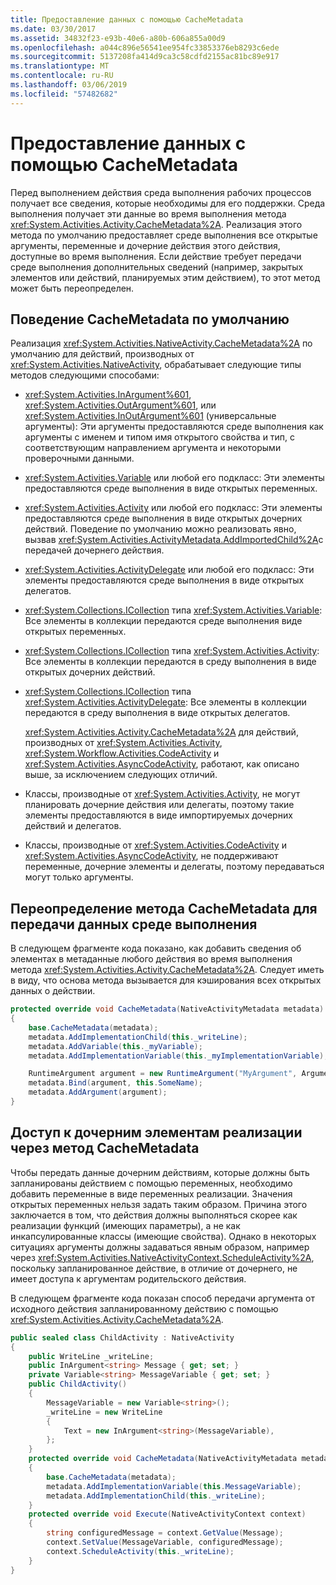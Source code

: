 ```yaml
---
title: Предоставление данных с помощью CacheMetadata
ms.date: 03/30/2017
ms.assetid: 34832f23-e93b-40e6-a80b-606a855a00d9
ms.openlocfilehash: a044c896e56541ee954fc33853376eb8293c6ede
ms.sourcegitcommit: 5137208fa414d9ca3c58cdfd2155ac81bc89e917
ms.translationtype: MT
ms.contentlocale: ru-RU
ms.lasthandoff: 03/06/2019
ms.locfileid: "57482682"
---
```

# <a name="exposing-data-with-cachemetadata"></a>Предоставление данных с помощью CacheMetadata

Перед выполнением действия среда выполнения рабочих процессов получает все сведения, которые необходимы для его поддержки. Среда выполнения получает эти данные во время выполнения метода <xref:System.Activities.Activity.CacheMetadata%2A>. Реализация этого метода по умолчанию предоставляет среде выполнения все открытые аргументы, переменные и дочерние действия этого действия, доступные во время выполнения. Если действие требует передачи среде выполнения дополнительных сведений (например, закрытых элементов или действий, планируемых этим действием), то этот метод может быть переопределен.

## <a name="default-cachemetadata-behavior"></a>Поведение CacheMetadata по умолчанию

Реализация <xref:System.Activities.NativeActivity.CacheMetadata%2A> по умолчанию для действий, производных от <xref:System.Activities.NativeActivity>, обрабатывает следующие типы методов следующими способами:

- <xref:System.Activities.InArgument%601>, <xref:System.Activities.OutArgument%601>, или <xref:System.Activities.InOutArgument%601> (универсальные аргументы): Эти аргументы предоставляются среде выполнения как аргументы с именем и типом имя открытого свойства и тип, с соответствующим направлением аргумента и некоторыми проверочными данными.

- <xref:System.Activities.Variable> или любой его подкласс: Эти элементы предоставляются среде выполнения в виде открытых переменных.

- <xref:System.Activities.Activity> или любой его подкласс: Эти элементы предоставляются среде выполнения в виде открытых дочерних действий. Поведение по умолчанию можно реализовать явно, вызвав <xref:System.Activities.ActivityMetadata.AddImportedChild%2A>с передачей дочернего действия.

- <xref:System.Activities.ActivityDelegate> или любой его подкласс: Эти элементы предоставляются среде выполнения в виде открытых делегатов.

- <xref:System.Collections.ICollection> типа <xref:System.Activities.Variable>: Все элементы в коллекции передаются среде выполнения виде открытых переменных.

- <xref:System.Collections.ICollection> типа <xref:System.Activities.Activity>: Все элементы в коллекции передаются в среду выполнения в виде открытых дочерних действий.

- <xref:System.Collections.ICollection> типа <xref:System.Activities.ActivityDelegate>: Все элементы в коллекции передаются в среду выполнения в виде открытых делегатов.


  <xref:System.Activities.Activity.CacheMetadata%2A> для действий, производных от <xref:System.Activities.Activity>, <xref:System.Workflow.Activities.CodeActivity> и <xref:System.Activities.AsyncCodeActivity>, работают, как описано выше, за исключением следующих отличий.

- Классы, производные от <xref:System.Activities.Activity>, не могут планировать дочерние действия или делегаты, поэтому такие элементы предоставляются в виде импортируемых дочерних действий и делегатов.

- Классы, производные от <xref:System.Activities.CodeActivity> и <xref:System.Activities.AsyncCodeActivity>, не поддерживают переменные, дочерние элементы и делегаты, поэтому передаваться могут только аргументы.

## <a name="overriding-cachemetadata-to-provide-information-to-the-runtime"></a>Переопределение метода CacheMetadata для передачи данных среде выполнения

В следующем фрагменте кода показано, как добавить сведения об элементах в метаданные любого действия во время выполнения метода <xref:System.Activities.Activity.CacheMetadata%2A>. Следует иметь в виду, что основа метода вызывается для кэширования всех открытых данных о действии.

```csharp
protected override void CacheMetadata(NativeActivityMetadata metadata)
{
    base.CacheMetadata(metadata);
    metadata.AddImplementationChild(this._writeLine);
    metadata.AddVariable(this._myVariable);
    metadata.AddImplementationVariable(this._myImplementationVariable);

    RuntimeArgument argument = new RuntimeArgument("MyArgument", ArgumentDirection.In, typeof(SomeType));
    metadata.Bind(argument, this.SomeName);
    metadata.AddArgument(argument);
}
```

## <a name="using-cachemetadata-to-expose-implementation-children"></a>Доступ к дочерним элементам реализации через метод CacheMetadata

Чтобы передать данные дочерним действиям, которые должны быть запланированы действием с помощью переменных, необходимо добавить переменные в виде переменных реализации. Значения открытых переменных нельзя задать таким образом. Причина этого заключается в том, что действия должны выполняться скорее как реализации функций (имеющих параметры), а не как инкапсулированные классы (имеющие свойства). Однако в некоторых ситуациях аргументы должны задаваться явным образом, например через <xref:System.Activities.NativeActivityContext.ScheduleActivity%2A>, поскольку запланированное действие, в отличие от дочернего, не имеет доступа к аргументам родительского действия.

В следующем фрагменте кода показан способ передачи аргумента от исходного действия запланированному действию с помощью <xref:System.Activities.Activity.CacheMetadata%2A>.

```csharp
public sealed class ChildActivity : NativeActivity
{
    public WriteLine _writeLine;
    public InArgument<string> Message { get; set; }
    private Variable<string> MessageVariable { get; set; }
    public ChildActivity()
    {
        MessageVariable = new Variable<string>();
        _writeLine = new WriteLine
        {
            Text = new InArgument<string>(MessageVariable),
        };
    }
    protected override void CacheMetadata(NativeActivityMetadata metadata)
    {
        base.CacheMetadata(metadata);
        metadata.AddImplementationVariable(this.MessageVariable);
        metadata.AddImplementationChild(this._writeLine);
    }
    protected override void Execute(NativeActivityContext context)
    {
        string configuredMessage = context.GetValue(Message);
        context.SetValue(MessageVariable, configuredMessage);
        context.ScheduleActivity(this._writeLine);
    }
}
```
